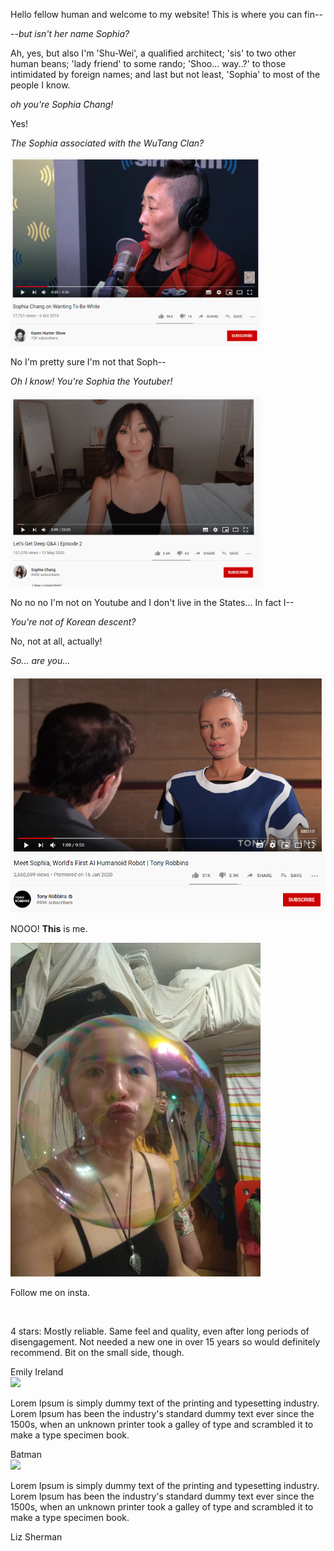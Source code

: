 Hello fellow human and welcome to my website! This is where you can fin--

--*but isn't her name Sophia?* 

Ah, yes, but also I'm 'Shu-Wei', a qualified architect; 'sis' to two other human beans; 'lady friend' to some rando; 'Shoo... way..?' to those intimidated by foreign names; and last but not least, 'Sophia' to most of the people I know.

*oh you're Sophia Chang!*

Yes!

*The Sophia associated with the WuTang Clan?*

<img src="wutang.PNG" width="400" />

No I'm pretty sure I'm not that Soph--

*Oh I know! You're Sophia the Youtuber!*

<img src="youtuber.PNG" width="400" />

No no no I'm not on Youtube and I don't live in the States... In fact I--

*You're not of Korean descent?*

No, not at all, actually!

*So... are you...*

<img src="robot.PNG" width="800" />

NOOO! **This** is me. 

<img src="photo%201.jpg" width="400" />

Follow me on insta.

<div class='reviews'>
  <!-- Panel one -->
  <div class='panel'>
    <img src=''>
    <p>
      4 stars: Mostly reliable. Same feel and quality, even after long periods of disengagement. Not needed a new one in over 15 years so would definitely recommend. Bit on the small side, though.
    </p>
    <h7>Emily Ireland</h7>
  </div>
  <!-- Panel Two -->
  <div class='panel'>
    <img src='http://www.designbolts.com/wp-content/uploads/2014/01/Batman-Flat-Design.png'>
    <p>
      Lorem Ipsum is simply dummy text of the printing and typesetting industry. Lorem Ipsum has been the industry's standard dummy text ever since the 1500s, when an unknown printer took a galley of type and scrambled it to make a type specimen book.
    </p>
    <h7>Batman</h7>
  </div>
  <!-- Panel Three -->
  <div class='panel'>
    <img src='http://www.designbolts.com/wp-content/uploads/2014/01/Liz-Sherman-Flat-Design.png'>
    <p>
      Lorem Ipsum is simply dummy text of the printing and typesetting industry. Lorem Ipsum has been the industry's standard dummy text ever since the 1500s, when an unknown printer took a galley of type and scrambled it to make a type specimen book.
    </p>
    <h7>Liz Sherman</h7>
  </div>
</div>
